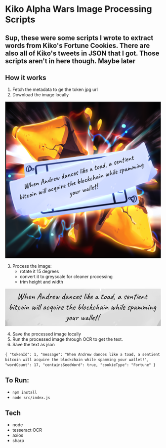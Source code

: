 # Kiko Alpha Wars Image Processing Scripts

## Sup, these were some scripts I wrote to extract words from Kiko's Fortune Cookies. There are also all of Kiko's tweets in JSON that I got. Those scripts aren't in here though. Maybe later

## How it works
1. Fetch the metadata to ge the token jpg url
2. Download the image locally

![1](/docs/1.png)

3. Process the image:
    - rotate it 15 degrees
    - convert it to greyscale for cleaner processing
    - trim height and width

![1](/docs/2.png)

4. Save the processed image locally
5. Run the processed image through OCR to get the text.
6. Save the text as json

`
    {
        "tokenId": 1,
        "message": "When Andrew dances like a toad, a sentient bitcoin will acquire the blockchain while spamming your wallet!",
        "wordCount": 17,
        "containsSeedWord": true,
        "cookieType": "Fortune"
    }
`


## To Run:
- `npm install`
- `node src/index.js`

## Tech
- node
- tesseract OCR
- axios
- sharp